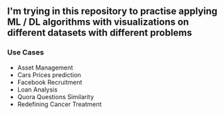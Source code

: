 ## I'm trying in this repository to practise applying ML / DL algorithms with visualizations on different datasets with different problems 
### Use Cases
- Asset Management
- Cars Prices prediction
- Facebook Recruitment
- Loan Analysis
- Quora Questions Similarity
- Redefining Cancer Treatment

